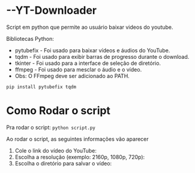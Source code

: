 # --YT-Downloader
Script em python que permite ao usuário baixar videos do youtube.

Bibliotecas Python:
- pytubefix - Foi usado para baixar vídeos e áudios do YouTube.
- tqdm - Foi usado para exibir barras de progresso durante o download.
- tkinter - Foi usado para a interface de seleção de diretório.
- ffmpeg - Foi usado para mesclar o áudio e o vídeo. 
- Obs: O FFmpeg deve ser adicionado ao PATH.

`pip install pytubefix tqdm`
# Como Rodar o script
 
Pra rodar o script: `python script.py`  

Ao rodar o script, as seguintes informações vão aparecer
1. Cole o link do vídeo do YouTube: 
2. Escolha a resolução (exemplo: 2160p, 1080p, 720p): 
3. Escolha o diretório para salvar o vídeo:
